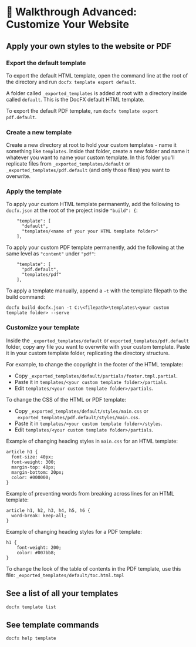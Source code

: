 🔧 Walkthrough Advanced: Customize Your Website
===================================

## Apply your own styles to the website or PDF

### Export the default template

To export the default HTML template, open the command line at the root of the directory and run `docfx template export default`.

A folder called `_exported_templates` is added at root with a directory inside called `default`. This is the DocFX default HTML template.

To export the default PDF template, run `docfx template export pdf.default`.

### Create a new template

Create a new directory at root to hold your custom templates - name it something like `templates`. Inside that folder, create a new folder and name it whatever you want to name your custom template. In this folder you'll replicate files from `_exported_templates/default` or `_exported_templates/pdf.default` (and only those files) you want to overwrite.

### Apply the template

To apply your custom HTML template permanently, add the following to `docfx.json` at the root of the project inside `"build": {`:

```
    "template": [
      "default",
      "templates/<name of your your HTML template folder>"
    ],
```
    
To apply your custom PDF template permanently, add the following at the same level as `"content"` under `"pdf"`: 

```
    "template": [
      "pdf.default",
      "templates/pdf"
    ],
```

To apply a template manually, append a `-t` with the template filepath to the build command:

```docfx build docfx.json -t C:\<filepath>\templates\<your custom template folder> --serve```

### Customize your template

Inside the `_exported_templates/default` or `exported_templates/pdf.default` folder, copy any file you want to overwrite with your custom template. Paste it in your custom template folder, replicating the directory structure.

For example, to change the copyright in the footer of the HTML template:

- Copy `_exported_templates/default/partials/footer.tmpl.partial`.
- Paste it in `templates/<your custom template folder>/partials`.
- Edit `templates/<your custom template folder>/partials`.

To change the CSS of the HTML or PDF template:

- Copy `_exported_templates/default/styles/main.css` or `_exported_templates/pdf.default/styles/main.css`.
- Paste it in `templates/<your custom template folder>/styles`.
- Edit `templates/<your custom template folder>/partials`.

Example of changing heading styles in `main.css` for an HTML template:

```
article h1 {
  font-size: 40px;
  font-weight: 300;
  margin-top: 40px;
  margin-bottom: 20px;
  color: #000000;
}
```

Example of preventing words from breaking across lines for an HTML template:

```
article h1, h2, h3, h4, h5, h6 {
  word-break: keep-all;
}
```

Example of changing heading styles for a PDF template:

```
h1 {
    font-weight: 200;
    color: #007bb8;
}
```

To change the look of the table of contents in the PDF template, use this file: `_exported_templates/default/toc.html.tmpl`

## See a list of all your templates

```docfx template list```

## See template commands

```docfx help template```
